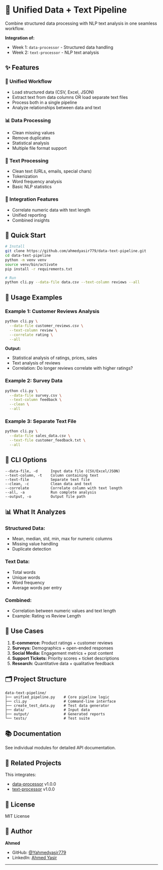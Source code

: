 # 🔗 Unified Data + Text Pipeline

Combine structured data processing with NLP text analysis in one seamless workflow.

**Integration of:**
- Week 1: `data-processor` - Structured data handling
- Week 2: `text-processor` - NLP text analysis

## ✨ Features

### 🔄 Unified Workflow
- Load structured data (CSV, Excel, JSON)
- Extract text from data columns OR load separate text files
- Process both in a single pipeline
- Analyze relationships between data and text

### 📊 Data Processing
- Clean missing values
- Remove duplicates
- Statistical analysis
- Multiple file format support

### 📝 Text Processing
- Clean text (URLs, emails, special chars)
- Tokenization
- Word frequency analysis
- Basic NLP statistics

### 🔗 Integration Features
- Correlate numeric data with text length
- Unified reporting
- Combined insights

## 🚀 Quick Start
```bash
# Install
git clone https://github.com/ahmedyasir779/data-text-pipeline.git
cd data-text-pipeline
python -m venv venv
source venv/bin/activate
pip install -r requirements.txt

# Run
python cli.py --data-file data.csv --text-column reviews --all
```

## 📖 Usage Examples

### Example 1: Customer Reviews Analysis
```bash
python cli.py \
  --data-file customer_reviews.csv \
  --text-column review \
  --correlate rating \
  --all
```

**Output:**
- Statistical analysis of ratings, prices, sales
- Text analysis of reviews
- Correlation: Do longer reviews correlate with higher ratings?

### Example 2: Survey Data
```bash
python cli.py \
  --data-file survey.csv \
  --text-column feedback \
  --clean \
  --all
```

### Example 3: Separate Text File
```bash
python cli.py \
  --data-file sales_data.csv \
  --text-file customer_feedback.txt \
  --all
```

## 🔧 CLI Options
```
--data-file, -d      Input data file (CSV/Excel/JSON)
--text-column, -t    Column containing text
--text-file          Separate text file
--clean, -c          Clean data and text
--correlate          Correlate column with text length
--all, -a            Run complete analysis
--output, -o         Output file path
```

## 📊 What It Analyzes

### Structured Data:
- Mean, median, std, min, max for numeric columns
- Missing value handling
- Duplicate detection

### Text Data:
- Total words
- Unique words
- Word frequency
- Average words per entry

### Combined:
- Correlation between numeric values and text length
- Example: Rating vs Review Length

## 🎯 Use Cases

1. **E-commerce:** Product ratings + customer reviews
2. **Surveys:** Demographics + open-ended responses
3. **Social Media:** Engagement metrics + post content
4. **Support Tickets:** Priority scores + ticket descriptions
5. **Research:** Quantitative data + qualitative feedback

## 🗂️ Project Structure
```
data-text-pipeline/
├── unified_pipeline.py    # Core pipeline logic
├── cli.py                 # Command-line interface
├── create_test_data.py    # Test data generator
├── data/                  # Input data
├── output/                # Generated reports
└── tests/                 # Test suite
```

## 📚 Documentation

See individual modules for detailed API documentation.

## 🤝 Related Projects

This integrates:
- [data-processor](https://github.com/ahmedyasir779/data-processor) v1.0.0
- [text-processor](https://github.com/ahmedyasir779/text-processor) v1.0.0

## 📄 License

MIT License

## 👤 Author

**Ahmed**
- GitHub: [@Yahmedyasir779](https://github.com/ahmedyasir779)
- LinkedIn: [Ahmed Yasir](https://linkedin.com/in/ahmed-yasir-907561206)

---
